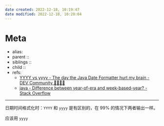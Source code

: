 ```yaml
---
date created: 2022-12-18, 10:19:47
date modified: 2022-12-18, 10:20:04
---
```


# Meta

- alias: 
- parent :: 
- siblings :: 
- child :: 
- refs: 
    - [YYYY vs yyyy - The day the Java Date Formatter hurt my brain - DEV Community 👩‍💻👨‍💻](https://dev.to/shane/yyyy-vs-yyyy-the-day-the-java-date-formatter-hurt-my-brain-4527)
    - [java - Difference between year-of-era and week-based-year? - Stack Overflow](https://stackoverflow.com/questions/26431882/difference-between-year-of-era-and-week-based-year)

---

日期时间格式化时：`YYYY` 和 `yyyy` 是有区别的，在 99% 的情况下两者输出一样。

应该用 `yyyy`